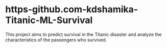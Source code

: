 # https-github.com-kdshamika-Titanic-ML-Survival
This project aims to predict survival in the Titanic disaster and analyze the characteristics of the passengers who survived.

